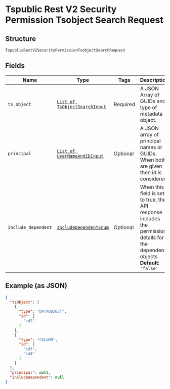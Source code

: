 
# Tspublic Rest V2 Security Permission Tsobject Search Request

## Structure

`TspublicRestV2SecurityPermissionTsobjectSearchRequest`

## Fields

| Name | Type | Tags | Description |
|  --- | --- | --- | --- |
| `ts_object` | [`List of TsObjectSearchInput`](../../doc/models/ts-object-search-input.md) | Required | A JSON Array of GUIDs and type of metadata object. |
| `principal` | [`List of UserNameAndIDInput`](../../doc/models/user-name-and-id-input.md) | Optional | A JSON array of principal names or GUIDs. When both are given then id is considered. |
| `include_dependent` | [`IncludeDependentEnum`](../../doc/models/include-dependent-enum.md) | Optional | When this field is set to true, the API response includes the permission details for the dependent objects<br>**Default**: `'false'` |

## Example (as JSON)

```json
{
  "tsObject": [
    {
      "type": "DATAOBJECT",
      "id": [
        "id2"
      ]
    },
    {
      "type": "COLUMN",
      "id": [
        "id3",
        "id4"
      ]
    }
  ],
  "principal": null,
  "includeDependent": null
}
```

